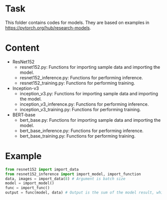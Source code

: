 # Task

This folder contains codes for models.
They are based on examples in https://pytorch.org/hub/research-models.

# Content

- ResNet152
    - resnet152.py: Functions for importing sample data and importing the model.
    - resnet152_inference.py: Functions for performing inference.
    - resnet152_training.py: Functions for performing training.
- Inception-v3
    - inception_v3.py: Functions for importing sample data and importing the model.
    - inception_v3_inference.py: Functions for performing inference.
    - inception_v3_training.py: Functions for performing training.
- BERT-base
    - bert_base.py: Functions for importing sample data and importing the model.
    - bert_base_inference.py: Functions for performing inference.
    - bert_base_training.py: Functions for performing training.

# Example
``` Python
from resnet152 import import_data
from resnet152_inference import import_model, import_function
data, images = import_data(8) # Argument is batch size
model = import_model()
func = import_func()
output = func(model, data) # Output is the sum of the model result, which is used to check correctness.
```
